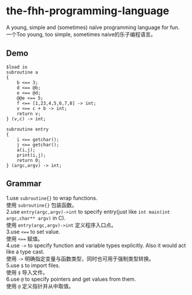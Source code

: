 # the-fhh-programming-language
A young, simple and (sometimes) naïve programming language for fun.  
一个Too young, too simple, sometimes naive的乐子编程语言。  
## Demo
```
$load io
subroutine a
{
    b <== 3;
    d <== @b;
    e <== @d;
    @@e <== 5;
    f <== [1,23,4,5,6,7,8] -> int;
    v <== c + b -> int;
    return v;
} (v,c) -> int;

subroutine entry
{
    i <== getchar();
    j <== getchar();
    a(i,j);
    print(i,j);
    return 0;
} (argc,argv) -> int;
```
## Grammar
1.use ```subroutine{}``` to wrap functions.  
  使用 ```subroutine{}``` 包装函数。  
2.use ```entry(argc,argv)->int``` to specify entry(just like ```int main(int argc,char** argv)``` in C).  
  使用 ```entry(argc,argv)->int``` 定义程序入口点。  
3.use ```<==``` to set value.  
  使用 ```<==``` 赋值。  
4.use ```->``` to specify function and variable types explicitly. Also it would act like a type cast.  
  使用 ```->``` 明确指定变量与函数类型，同时也可用于强制类型转换。   
5.use ```$``` to import files.  
  使用 ```$``` 导入文件。  
6.use ```@``` to specify pointers and get values from them.  
  使用 ```@``` 定义指针并从中取值。  
